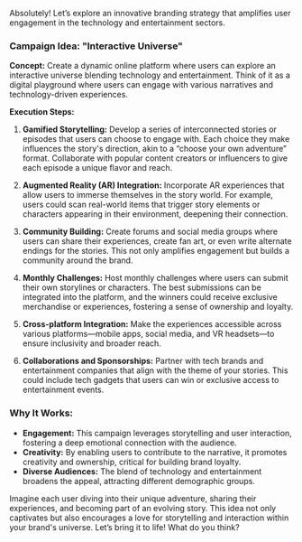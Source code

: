 Absolutely! Let’s explore an innovative branding strategy that amplifies user engagement in the technology and entertainment sectors.

### Campaign Idea: "Interactive Universe"

**Concept:** Create a dynamic online platform where users can explore an interactive universe blending technology and entertainment. Think of it as a digital playground where users can engage with various narratives and technology-driven experiences. 

**Execution Steps:**

1. **Gamified Storytelling:** Develop a series of interconnected stories or episodes that users can choose to engage with. Each choice they make influences the story's direction, akin to a “choose your own adventure” format. Collaborate with popular content creators or influencers to give each episode a unique flavor and reach.

2. **Augmented Reality (AR) Integration:** Incorporate AR experiences that allow users to immerse themselves in the story world. For example, users could scan real-world items that trigger story elements or characters appearing in their environment, deepening their connection.

3. **Community Building:** Create forums and social media groups where users can share their experiences, create fan art, or even write alternate endings for the stories. This not only amplifies engagement but builds a community around the brand.

4. **Monthly Challenges:** Host monthly challenges where users can submit their own storylines or characters. The best submissions can be integrated into the platform, and the winners could receive exclusive merchandise or experiences, fostering a sense of ownership and loyalty.

5. **Cross-platform Integration:** Make the experiences accessible across various platforms—mobile apps, social media, and VR headsets—to ensure inclusivity and broader reach. 

6. **Collaborations and Sponsorships:** Partner with tech brands and entertainment companies that align with the theme of your stories. This could include tech gadgets that users can win or exclusive access to entertainment events.

### Why It Works:
- **Engagement:** This campaign leverages storytelling and user interaction, fostering a deep emotional connection with the audience.
- **Creativity:** By enabling users to contribute to the narrative, it promotes creativity and ownership, critical for building brand loyalty.
- **Diverse Audiences:** The blend of technology and entertainment broadens the appeal, attracting different demographic groups.

Imagine each user diving into their unique adventure, sharing their experiences, and becoming part of an evolving story. This idea not only captivates but also encourages a love for storytelling and interaction within your brand's universe. Let’s bring it to life! What do you think?